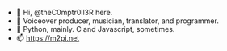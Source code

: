 - 👋 Hi, @theC0mptr0ll3R here.
- 👀 Voiceover producer, musician, translator, and programmer.
- 🌱 Python, mainly. C and Javascript, sometimes.
- 📫 https://m2pi.net

<!---
theC0mptr0ll3R/theC0mptr0ll3R is a ✨ special ✨ repository because its `README.md` (this file) appears on your GitHub profile.
You can click the Preview link to take a look at your changes.
--->
